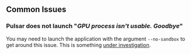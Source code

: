 ## Common Issues

### Pulsar does not launch "_GPU process isn't usable. Goodbye_"

You may need to launch the application with the argument `--no-sandbox` to get
around this issue. This is something [under investigation](https://github.com/pulsar-edit/pulsar/issues/174).
